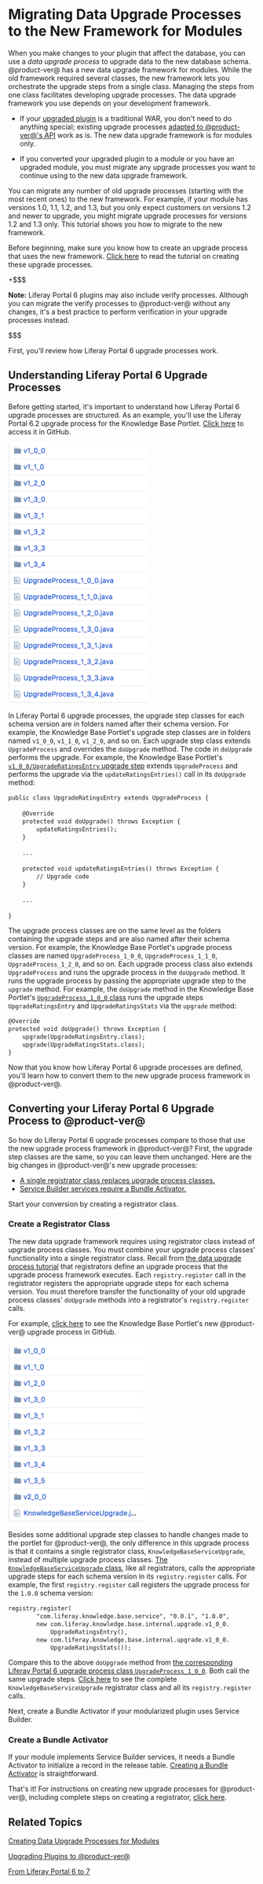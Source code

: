 # Migrating Data Upgrade Processes to the New Framework for Modules [](id=optimizing-app-upgrade-processes)

When you make changes to your plugin that affect the database, you can use a
*data upgrade process* to upgrade data to the new database schema. @product-ver@
has a new data upgrade framework for modules. While the old framework required
several classes, the new framework lets you orchestrate the upgrade steps from a
single class. Managing the steps from one class facilitates developing upgrade
processes. The data upgrade framework you use depends on your development
framework.

-   If your
    [upgraded plugin](/develop/tutorials/-/knowledge_base/7-1/upgrading-plugins-to-liferay-7)
    is a traditional WAR, you don't need to do anything special; existing
    upgrade processes
    [adapted to @product-ver@'s API](/develop/tutorials/-/knowledge_base/7-1/adapting-to-liferay-7s-api-with-the-code-upgrade-tool)
    work as is. The new data upgrade framework is for modules only. 

-   If you converted your upgraded plugin to a module or you have an upgraded
    module, you must migrate any upgrade processes you want to continue using to
    the new data upgrade framework. 

You can migrate any number of old upgrade processes (starting with the most
recent ones) to the new framework. For example, if your module has versions 1.0,
1.1, 1.2, and 1.3, but you only expect customers on versions 1.2 and newer to
upgrade, you might migrate upgrade processes for versions 1.2 and 1.3 only. This
tutorial shows you how to migrate to the new framework. 

Before beginning, make sure you know how to create an upgrade process that uses 
the new framework. 
[Click here](/develop/tutorials/-/knowledge_base/7-1/creating-an-upgrade-process-for-your-app) 
to read the tutorial on creating these upgrade processes. 

+$$$

**Note:** Liferay Portal 6 plugins may also include verify processes. Although 
you can migrate the verify processes to @product-ver@ without any changes, it's
a best practice to perform verification in your upgrade processes instead. 

$$$

First, you'll review how Liferay Portal 6 upgrade processes work. 

## Understanding Liferay Portal 6 Upgrade Processes [](id=understanding-liferay-portal-6-upgrade-processes)

Before getting started, it's important to understand how Liferay Portal 6 
upgrade processes are structured. As an example, you'll use the Liferay Portal 
6.2 upgrade process for the Knowledge Base Portlet. 
[Click here](https://github.com/liferay/liferay-plugins/tree/6.2.x/portlets/knowledge-base-portlet/docroot/WEB-INF/src/com/liferay/knowledgebase/hook/upgrade) 
to access it in GitHub. 

![Figure 1: The Knowledge Base Portlet's Liferay Portal 6.2 upgrade process.](../../../../images/upgrade-process-6-2.png)

In Liferay Portal 6 upgrade processes, the upgrade step classes for each schema 
version are in folders named after their schema version. For 
example, the Knowledge Base Portlet's upgrade step classes are in folders named 
`v1_0_0`, `v1_1_0`, `v1_2_0`, and so on. Each upgrade step class extends 
`UpgradeProcess` and overrides the `doUpgrade` method. The code in `doUpgrade` 
performs the upgrade. For example, the Knowledge Base Portlet's 
[`v1_0_0/UpgradeRatingsEntry` upgrade step](https://github.com/liferay/liferay-plugins/blob/6.2.x/portlets/knowledge-base-portlet/docroot/WEB-INF/src/com/liferay/knowledgebase/hook/upgrade/v1_0_0/UpgradeRatingsEntry.java) 
extends `UpgradeProcess` and performs the upgrade via the 
`updateRatingsEntries()` call in its `doUpgrade` method: 

    public class UpgradeRatingsEntry extends UpgradeProcess {

        @Override
        protected void doUpgrade() throws Exception {
            updateRatingsEntries();
        }

        ...

        protected void updateRatingsEntries() throws Exception {
            // Upgrade code
        }

        ...

    }

The upgrade process classes are on the same level as the folders containing the
upgrade steps and are also named after their schema version. For
example, the Knowledge Base Portlet's upgrade process classes are 
named `UpgradeProcess_1_0_0`, `UpgradeProcess_1_1_0`, `UpgradeProcess_1_2_0`, 
and so on. Each upgrade process class also extends `UpgradeProcess` and runs the 
upgrade process in the `doUpgrade` method. It runs the upgrade process by 
passing the appropriate upgrade step to the `upgrade` method. For example, the 
`doUpgrade` method in the Knowledge Base Portlet's 
[`UpgradeProcess_1_0_0` class](https://github.com/liferay/liferay-plugins/blob/6.2.x/portlets/knowledge-base-portlet/docroot/WEB-INF/src/com/liferay/knowledgebase/hook/upgrade/UpgradeProcess_1_0_0.java) 
runs the upgrade steps `UpgradeRatingsEntry` and `UpgradeRatingsStats` via the 
`upgrade` method: 

    @Override
    protected void doUpgrade() throws Exception {
        upgrade(UpgradeRatingsEntry.class);
        upgrade(UpgradeRatingsStats.class);
    }

Now that you know how Liferay Portal 6 upgrade processes are defined, you'll 
learn how to convert them to the new upgrade process framework in @product-ver@. 

## Converting your Liferay Portal 6 Upgrade Process to @product-ver@ [](id=converting-your-liferay-portal-6-upgrade-process-to-product-ver)

So how do Liferay Portal 6 upgrade processes compare to those that use the new
upgrade process framework in @product-ver@? First, the upgrade step classes are
the same, so you can leave them unchanged. Here are the big changes in
@product-ver@'s new  upgrade processes:

- [A single registrator class replaces upgrade process classes.](#create-a-registrator-class)
- [Service Builder services require a Bundle Activator.](#create-a-bundle-activator)

Start your conversion by creating a registrator class. 

### Create a Registrator Class [](id=create-a-registrator-class)

The new data upgrade framework requires using registrator class instead of
upgrade process classes. You must combine your upgrade process classes'
functionality into a single registrator class. Recall from 
[the data upgrade process tutorial](/develop/tutorials/-/knowledge_base/7-1/creating-an-upgrade-process-for-your-app#writing-the-upgrade-step-registrator) 
that registrators define an upgrade process that the upgrade process framework 
executes. Each `registry.register` call in the registrator registers the 
appropriate upgrade steps for each schema version. You must therefore transfer 
the functionality of your old upgrade process classes' `doUpgrade` methods into 
a registrator's `registry.register` calls. 

For example, 
[click here](https://github.com/liferay/liferay-portal/tree/7.0.x/modules/apps/knowledge-base/knowledge-base-service/src/main/java/com/liferay/knowledge/base/internal/upgrade) 
to see the Knowledge Base Portlet's new @product-ver@ upgrade process in GitHub. 

![Figure 2: The Knowledge Base Portlet's new @product-ver@ upgrade process.](../../../../images/upgrade-process-7-0.png)

Besides some additional upgrade step classes to handle changes made to the 
portlet for @product-ver@, the only difference in this upgrade process is that 
it contains a single registrator class, `KnowledgeBaseServiceUpgrade`, instead 
of multiple upgrade process classes. 
[The `KnowledgeBaseServiceUpgrade` class](https://github.com/liferay/liferay-portal/blob/7.0.x/modules/apps/knowledge-base/knowledge-base-service/src/main/java/com/liferay/knowledge/base/internal/upgrade/KnowledgeBaseServiceUpgrade.java), 
like all registrators, calls the appropriate upgrade steps for each schema 
version in its `registry.register` calls. For example, the first 
`registry.register` call registers the upgrade process for the `1.0.0` schema 
version: 

    registry.register(
            "com.liferay.knowledge.base.service", "0.0.1", "1.0.0",
            new com.liferay.knowledge.base.internal.upgrade.v1_0_0.
                UpgradeRatingsEntry(),
            new com.liferay.knowledge.base.internal.upgrade.v1_0_0.
                UpgradeRatingsStats());

Compare this to the above `doUpgrade` method from 
[the corresponding Liferay Portal 6 upgrade process class `UpgradeProcess_1_0_0`](https://github.com/liferay/liferay-plugins/blob/6.2.x/portlets/knowledge-base-portlet/docroot/WEB-INF/src/com/liferay/knowledgebase/hook/upgrade/UpgradeProcess_1_0_0.java). 
Both call the same upgrade steps. 
[Click here](https://github.com/liferay/liferay-portal/blob/7.0.x/modules/apps/knowledge-base/knowledge-base-service/src/main/java/com/liferay/knowledge/base/internal/upgrade/KnowledgeBaseServiceUpgrade.java) 
to see the complete `KnowledgeBaseServiceUpgrade` registrator class and all its 
`registry.register` calls. 

Next, create a Bundle Activator if your modularized plugin uses Service Builder. 

### Create a Bundle Activator [](id=create-a-bundle-activator)

If your module implements Service Builder services, it needs a Bundle Activator
to initialize a record in the release table.
[Creating a Bundle Activator](/develop/tutorials/-/knowledge_base/7-1/upgrade-processes-for-former-service-builder-plugins)
is straightforward. 

That's it! For instructions on creating new upgrade processes for @product-ver@, 
including complete steps on creating a registrator, 
[click here](/develop/tutorials/-/knowledge_base/7-1/creating-an-upgrade-process-for-your-app). 

## Related Topics [](id=related-topics)

[Creating Data Upgrade Processes for Modules](/develop/tutorials/-/knowledge_base/7-1/creating-an-upgrade-process-for-your-app)

[Upgrading Plugins to @product-ver@](/develop/tutorials/-/knowledge_base/7-1/upgrading-plugins-to-liferay-7)

[From Liferay Portal 6 to 7](/develop/tutorials/-/knowledge_base/7-1/from-liferay-6-to-liferay-7)
